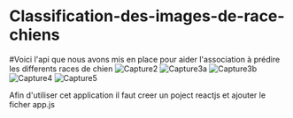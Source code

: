 # Classification-des-images-de-race-chiens
#Voici l'api que nous avons mis en place pour aider l'association à prédire les differents races de chien 
![Capture2](https://user-images.githubusercontent.com/76251361/149827155-e514fe3f-4d6f-4d85-9ac7-a2688c71ecc9.PNG)
![Capture3a](https://user-images.githubusercontent.com/76251361/149827165-51dfe031-d960-46a8-aed6-0a4320d00692.PNG)
![Capture3b](https://user-images.githubusercontent.com/76251361/149827171-280b4470-9d6a-46c4-b9fb-d95460d9ecdc.PNG)
![Capture4](https://user-images.githubusercontent.com/76251361/149827177-1d045144-e9bf-4dda-97b1-99d189b0d48d.PNG)
![Capture5](https://user-images.githubusercontent.com/76251361/149827193-486773d5-ad80-4710-ae2f-0d8ae520244f.PNG)

Afin d'utiliser cet application il faut creer un poject reactjs et ajouter le ficher app.js
